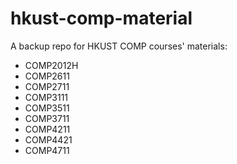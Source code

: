 # hkust-comp-material

A backup repo for HKUST COMP courses' materials:
- COMP2012H
- COMP2611
- COMP2711
- COMP3111
- COMP3511
- COMP3711
- COMP4211
- COMP4421
- COMP4711
